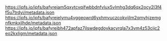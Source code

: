 https://ipfs.io/ipfs/bafyreiam5qxytcvqifwbbdnfvlux5vlmhg3dq6qx2ocy2l3f4f5u7trdyi/metadata.json
https://ipfs.io/ipfs/bafyreielymu4vggeowrd6yxhmvuczcokvijlm2qmyhjzemgnfkmkxjlhde/metadata.json
https://ipfs.io/ipfs/bafyreibh472apfaz7jlswdegdoykacyrqla7x3vm4z53cijc2eo2kxligm/metadata.json

